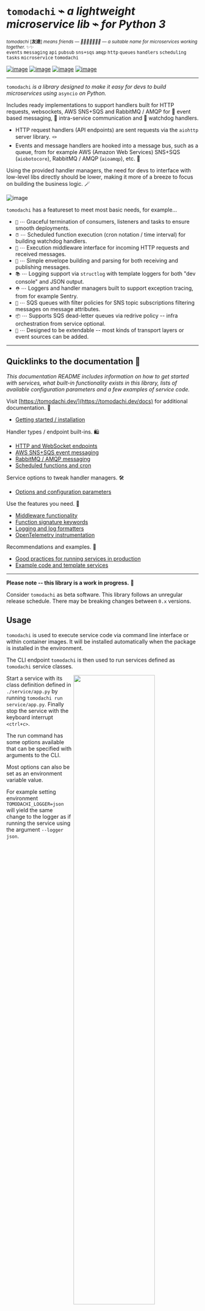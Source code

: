 # `tomodachi` ⌁ *a lightweight microservice lib* ⌁ *for Python 3*

<p align="left">
    <sup><i>tomodachi</i> [<b>友達</b>] <i>means friends — 🦊🐶🐻🐯🐮🐸🐍 — a suitable name for microservices working together.</i> ✨✨</sup>
    <br/>
    <sup><tt>events</tt> <tt>messaging</tt> <tt>api</tt> <tt>pubsub</tt> <tt>sns+sqs</tt> <tt>amqp</tt> <tt>http</tt> <tt>queues</tt> <tt>handlers</tt> <tt>scheduling</tt> <tt>tasks</tt> <tt>microservice</tt> <tt>tomodachi</tt></sup>
</p>

[![image](https://github.com/kalaspuff/tomodachi/actions/workflows/pythonpackage.yml/badge.svg?branch=master)](https://github.com/kalaspuff/tomodachi/actions/workflows/pythonpackage.yml)
[![image](https://img.shields.io/pypi/v/tomodachi.svg)](https://pypi.python.org/pypi/tomodachi)
[![image](https://codecov.io/gh/kalaspuff/tomodachi/branch/master/graph/badge.svg)](https://codecov.io/gh/kalaspuff/tomodachi)
[![image](https://img.shields.io/pypi/pyversions/tomodachi.svg)](https://pypi.python.org/pypi/tomodachi)

------------------------------------------------------------------------

`tomodachi` *is a library designed to make it easy for devs to build
microservices using* `asyncio` *on Python.*

Includes ready implementations to support handlers built for HTTP
requests, websockets, AWS SNS+SQS and RabbitMQ / AMQP for 🚀 event based
messaging, 🔗 intra-service communication and 🐶 watchdog handlers.

- HTTP request handlers (API endpoints) are sent requests via the `aiohttp` server library. 🪢
- Events and message handlers are hooked into a message bus, such as a queue, from for example AWS (Amazon Web Services) SNS+SQS (`aiobotocore`), RabbitMQ / AMQP (`aioamqp`), etc. 📡

Using the provided handler managers, the need for devs to interface with
low-level libs directly should be lower, making it more of a breeze to
focus on building the business logic. 🪄

![image](https://raw.githubusercontent.com/kalaspuff/tomodachi/53dfc4d2b3a8f9df16995aa61541afa2412b1074/docs/assets/tomodachi-run-service.png)

`tomodachi` has a featureset to meet most basic needs, for example...

- `🦸` ⋯ Graceful termination of consumers, listeners and tasks to ensure smooth deployments.
- `⏰` ⋯ Scheduled function execution (cron notation / time interval) for building watchdog handlers.
- `🍔` ⋯ Execution middleware interface for incoming HTTP requests and received messages.
- `💌` ⋯ Simple envelope building and parsing for both receiving and publishing messages.
- `📚` ⋯ Logging support via `structlog` with template loggers for both \"dev console\" and JSON output.
- `⛑️` ⋯ Loggers and handler managers built to support exception tracing, from for example Sentry.
- `📡` ⋯ SQS queues with filter policies for SNS topic subscriptions filtering messages on message attributes.
- `📦` ⋯ Supports SQS dead-letter queues via redrive policy -- infra orchestration from service optional.
- `🌱` ⋯ Designed to be extendable -- most kinds of transport layers or event sources can be added.

------------------------------------------------------------------------

## Quicklinks to the documentation 📖

*This documentation README includes information on how to get started
with services, what built-in functionality exists in this library, lists
of available configuration parameters and a few examples of service
code.*

Visit [https://tomodachi.dev/](https://tomodachi.dev/docs) for
additional documentation. 📔

- [Getting started / installation](https://tomodachi.dev/docs)

Handler types / endpoint built-ins. 🛍️

- [HTTP and WebSocket endpoints](https://tomodachi.dev/docs/http)
- [AWS SNS+SQS event messaging](https://tomodachi.dev/docs/aws-sns-sqs)
- [RabbitMQ / AMQP messaging](https://tomodachi.dev/docs/amqp-rabbitmq)
- [Scheduled functions and cron](https://tomodachi.dev/docs/scheduled-functions-cron)

Service options to tweak handler managers. 🛠️

- [Options and configuration parameters](https://tomodachi.dev/docs/options)

Use the features you need. 🌮

- [Middleware functionality](https://tomodachi.dev/docs/middlewares)
- [Function signature keywords](https://tomodachi.dev/docs/function-keywords)
- [Logging and log formatters](https://tomodachi.dev/docs/using-the-tomodachi-logger)
- [OpenTelemetry instrumentation](https://tomodachi.dev/docs/opentelemetry)

Recommendations and examples. 🧘

- [Good practices for running services in production](https://tomodachi.dev/docs/running-a-service-in-production)
- [Example code and template services](https://tomodachi.dev/docs/examples)

------------------------------------------------------------------------

**Please note -- this library is a work in progress.** 🐣

Consider `tomodachi` as beta software. This library follows an unregular
release schedule. There may be breaking changes between `0.x` versions.

## Usage

`tomodachi` is used to execute service code via command line interface
or within container images. It will be installed automatically when the
package is installed in the environment.

The CLI endpoint `tomodachi` is then used to run services defined as
`tomodachi` service classes.

<img src="https://raw.githubusercontent.com/kalaspuff/tomodachi/53dfc4d2b3a8f9df16995aa61541afa2412b1074/docs/assets/tomodachi-usage.png" width="65%" align="right">

Start a service with its class definition defined in `./service/app.py`
by running `tomodachi run service/app.py`. Finally stop the service with
the keyboard interrupt `<ctrl+c>`.

The run command has some options available that can be specified with
arguments to the CLI.

Most options can also be set as an environment variable value.

For example setting environment `TOMODACHI_LOGGER=json` will yield the
same change to the logger as if running the service using the argument
`--logger json`.

<br clear="right"/>
<table align="left">
<thead>
<tr vertical-align="center">
<th align="center" width="50px">🧩</th>
<th align="left" width="440px"><tt>--loop [auto|asyncio|uvloop]</tt></th>
</tr>
<tr vertical-align="center">
<th align="center" width="50px">🖥️</th>
<th align="left" width="440px"><tt>TOMODACHI_LOOP=...</tt></th>
</tr>
</thead>
</table>
<br clear="left"/>

The value for `--loop` can either be set to `asyncio`, `uvloop` or
`auto`. The `uvloop` value can only be used if uvloop is installed in
the execution environment. Note that the default `auto` value will
currently end up using the event loop implementation that is preferred
by the Python interpreter, which in most cases will be `asyncio`.

<table align="left">
<thead>
<tr vertical-align="center">
<th align="center" width="50px">🧩</th>
<th align="left" width="440px"><tt>--production</tt></th>
</tr>
<tr vertical-align="center">
<th align="center" width="50px">🖥️</th>
<th align="left" width="440px"><tt>TOMODACHI_PRODUCTION=1</tt></th>
</tr>
</thead>
</table>
<br clear="left"/>

Use `--production` to disable the file watcher that restarts the service
on file changes and to hide the startup info banner.

⇢ *recommendation* ✨👀 \
⇢ *Highly recommended to enable this option for built docker images and
  for builds of services that are to be released to any environment. The
  only time you should run without the* `--production` *option is during
  development and in local development environment.*

<table align="left">
<thead>
<tr vertical-align="center">
<th align="center" width="50px">🧩</th>
<th align="left" width="440px"><tt>--log-level [debug|info|warning|error|critical]</tt></th>
</tr>
<tr vertical-align="center">
<th align="center" width="50px">🖥️</th>
<th align="left" width="440px"><tt>TOMODACHI_LOG_LEVEL=...</tt></th>
</tr>
</thead>
</table>
<br clear="left"/>

Set the minimum log level for which the loggers will emit logs to their
handlers with the `--log-level` option. By default the minimum log level
is set to `info` (which includes `info`, `warning`, `error` and
`critical`, resulting in only the `debug` log records to be filtered
out).

<table align="left">
<thead>
<tr vertical-align="center">
<th align="center" width="50px">🧩</th>
<th align="left" width="440px"><tt>--logger [console|json|python|disabled]</tt></th>
</tr>
<tr vertical-align="center">
<th align="center" width="50px">🖥️</th>
<th align="left" width="440px"><tt>TOMODACHI_LOGGER=...</tt></th>
</tr>
</thead>
</table>
<br clear="left"/>

Apply the `--logger` option to change the log formatter that is used by
the library. The default value `console` is mostly suited for local
development environments as it provides a structured and colorized view
of log records. The console colors can be disabled by setting the env
value `NO_COLOR=1`.

⇢ *recommendation* ✨👀 \
⇢ *For released services / images it\'s recommended to use the* `json`
  *option so that you can set up structured log collection via for
  example Logstash, Fluentd, Fluent Bit, Vector, etc.*

If you prefer to disable log output from the library you can use
`disabled` (and presumably add a log handler with another
implementation).

The `python` option isn\'t recommended, but available if required to use
the loggers from Python\'s built-in `logging` module. Note that the
built-in `logging` module will be used any way. as the library\'s
loggers are both added as handlers to `logging.root` and has propagation
of records through to `logging` as well.

<table align="left">
<thead>
<tr vertical-align="center">
<th align="center" width="50px">🧩</th>
<th align="left" width="440px"><tt>--custom-logger &lt;module.attribute|module&gt;</tt></th>
</tr>
<tr vertical-align="center">
<th align="center" width="50px">🖥️</th>
<th align="left" width="440px"><tt>TOMODACHI_CUSTOM_LOGGER=...</tt></th>
</tr>
</thead>
</table>
<br clear="left"/>

If the template loggers from the option above doesnt\' cut it or if you
already have your own logger (preferably a `structlog` logger) and
processor chain set up, you can specify a `--custom-logger` which will
also make `tomodachi` use your logger set up. This is suitable also if
your app is using a custom logging setup that would differ in output
from what the `tomodachi` loggers outputs.

If your logger is initialized in for example the module
`yourapp.logging` and the initialized (`structlog`) logger is aptly
named `logger`, then use `--custom-logger yourapp.logging.logger` (or
set as an env value `TOMODACHI_CUSTOM_LOGGER=yourapp.logging.logger`).

The path to the logger attribute in the module you\'re specifying must
implement `debug`, `info`, `warning`, `error`, `exception`, `critical`
and preferably also `new(context: Dict[str, Any]) -> Logger` (as that is
what primarily will be called to create (or get) a logger).

Although non-native `structlog` loggers can be used as custom loggers,
it\'s highly recommended to specify a path that has been assigned a
value from `structlog.wrap_logger` or `structlog.get_logger`.

<table align="left">
<thead>
<tr vertical-align="center">
<th align="center" width="50px">🧩</th>
<th align="left" width="440px"><tt>--opentelemetry-instrument</tt></th>
</tr>
<tr vertical-align="center">
<th align="center" width="50px">🖥️</th>
<th align="left" width="440px"><tt>TOMODACHI_OPENTELEMETRY_INSTRUMENT=1</tt></th>
</tr>
</thead>
</table>
<br clear="left"/>

Use `--opentelemetry-instrument` to enable OpenTelemetry auto
instrumentation of the service and libraries for which the environment
has installed instrumentors.

If `tomodachi` is installed in the environment, using the argument
`--opentelemetry-instrument` (or setting the
`TOMODACHI_OPENTELEMETRY_INSTRUMENT=1` env variable value) is mostly
equivalent to starting the service using the `opentelemetry-instrument`
CLI -- OTEL distros, configurators and instrumentors will be loaded
automatically and `OTEL_*` environment values will be processed in the
same way.

------------------------------------------------------------------------

## Getting started 🏃

### First off -- installation using `poetry` is fully supported and battle-tested (`pip` works just as fine)

Install `tomodachi` in your preferred way, wether it be `poetry`, `pip`,
`pipenv`, etc. Installing the distribution will give your environment
access to the `tomodachi` package for imports as well as a shortcut to
the CLI alias, which later is used to run the microservices you build.

```bash
local ~$ pip install tomodachi
> ...
> Installing collected packages: ..., ..., ..., tomodachi
> Successfully installed ... ... ... tomodachi-x.x.xx

local ~$ tomodachi --version
> tomodachi x.xx.xx
```

`tomodachi` can be installed together with a set of \"extras\" that will
install a set of dependencies that are useful for different purposes.
The extras are:

- `uvloop`: for the possibility to start services with the `--loop uvloop` option.
- `protobuf`: for protobuf support in envelope transformation and message serialization.
- `aiodns`: to use `aiodns` as the DNS resolver for `aiohttp`.
- `brotli`: to use `brotli` compression in `aiohttp`.
- `opentelemetry`: for OpenTelemetry instrumentation support.
- `opentelemetry-exporter-prometheus`: to use the experimental OTEL meter provider for Prometheus.

Services and their dependencies, together with runtime utilities like
`tomodachi`, should preferably always be installed and run in isolated
environments like Docker containers or virtual environments.

### Building blocks for a service class and microservice entrypoint

1. `import tomodachi` and create a class that inherits `tomodachi.Service`, it can be called anything... or just `Service` to keep it simple.
2. Add a `name` attribute to the class and give it a string value. Having a `name` attribute isn\'t required, but good practice.
3. Define an awaitable function in the service class -- in this example we\'ll use it as an entrypoint to trigger code in the service by decorating it with one of the available invoker decorators. Note that a service class must have at least one decorated function available to even be recognized as a service by `tomodachi run`.
4. Decide on how to trigger the function -- for example using HTTP, pub/sub or on a timed interval, then decorate your function with one of these trigger / subscription decorators, which also invokes what capabilities the service initially has.

*Further down you\'ll find a desciption of how each of the built-in
invoker decorators work and which keywords and parameters you can use to
change their behaviour.*

*Note: Publishing and subscribing to events and messages may require
user credentials or hosting configuration to be able to access queues
and topics.*

**For simplicity, let\'s do HTTP:**

- On each POST request to `/sheep`, the service will wait for up to one whole second (pretend that it\'s performing I/O -- waiting for response on a slow sheep counting database modification, for example) and then issue a 200 OK with some data.
- It\'s also possible to query the amount of times the POST tasks has run by doing a `GET` request to the same url, `/sheep`.
- By using `@tomodachi.http` an HTTP server backed by `aiohttp` will be started on service start. `tomodachi` will act as a middleware to route requests to the correct handlers, upgrade websocket connections and then also gracefully await connections with still executing tasks, when the service is asked to stop -- up until a configurable amount of time has passed.

```python
import asyncio
import random

import tomodachi


class Service(tomodachi.Service):
    name = "sleepy-sheep-counter"

    _sheep_count = 0

    @tomodachi.http("POST", r"/sheep")
    async def add_to_sheep_count(self, request):
        await asyncio.sleep(random.random())
        self._sheep_count += 1
        return 200, str(self._sheep_count)

    @tomodachi.http("GET", r"/sheep")
    async def return_sheep_count(self, request):
        return 200, str(self._sheep_count)
```

Run services with:

```bash
local ~/code/service$ tomodachi run service.py
```

------------------------------------------------------------------------

Beside the currently existing built-in ways of interfacing with a
service, it\'s possible to build additional function decorators to suit
the use-cases one may have.

To give a few possible examples / ideas of functionality that could be
coded to call functions with data in similar ways:

- Using Redis as a task queue with configurable keys to push or pop onto.
- Subscribing to Kinesis or Kafka event streams and act on the data received.
- An abstraction around otherwise complex functionality or to unify API design.
- As an example to above sentence; GraphQL resolver functionality with built-in tracability and authentication management, with a unified API to application devs.

------------------------------------------------------------------------

## Additional examples will follow with different ways to trigger functions in the service

Of course the different ways can be used within the same class, for
example the very common use-case of having a service listening on HTTP
while also performing some kind of async pub/sub tasks.

### Basic HTTP based service 🌟

Code for a simple service which would service data over HTTP, pretty
similar, but with a few more concepts added.

```python
import tomodachi


class Service(tomodachi.Service):
    name = "http-example"

    # Request paths are specified as regex for full flexibility
    @tomodachi.http("GET", r"/resource/(?P<id>[^/]+?)/?")
    async def resource(self, request, id):
        # Returning a string value normally means 200 OK
        return f"id = {id}"

    @tomodachi.http("GET", r"/health")
    async def health_check(self, request):
        # Return can also be a tuple, dict or even an aiohttp.web.Response
        # object for more complex responses - for example if you need to
        # send byte data, set your own status code or define own headers
        return {
            "body": "Healthy",
            "status": 200,
        }

    # Specify custom 404 catch-all response
    @tomodachi.http_error(status_code=404)
    async def error_404(self, request):
        return "error 404"
```

### RabbitMQ or AWS SNS+SQS event based messaging service 🐰

Example of a service that calls a function when messages are published
on an AMQP topic exchange.

```python
import tomodachi


class Service(tomodachi.Service):
    name = "amqp-example"

    # The "message_envelope" attribute can be set on the service class to build / parse data.
    # message_envelope = ...

    # A route / topic on which the service will subscribe to via RabbitMQ / AMQP
    @tomodachi.amqp("example.topic")
    async def example_func(self, message):
        # Received message, fordarding the same message as response on another route / topic
        await tomodachi.amqp_publish(self, message, routing_key="example.response")
```

#### AMQP – Publish to exchange / routing key – `tomodachi.amqp_publish`

```python
await tomodachi.amqp_publish(service, message, routing_key=routine_key, exchange_name=...)
```

- `service` is the instance of the service class (from within a handler, use `self`)
- `message` is the message to publish before any potential envelope transformation
- `routing_key` is the routing key to use when publishing the message
- `exchange_name` is the exchange name for publishing the message (default: "amq.topic")

For more advanced workflows, it's also possible to specify overrides for the routing key prefix or message enveloping class.

### AWS SNS+SQS event based messaging service 📡

Example of a service using AWS SNS+SQS managed pub/sub messaging. AWS
SNS and AWS SQS together brings managed message queues for
microservices, distributed systems, and serverless applications hosted
on AWS. `tomodachi` services can customize their enveloping
functionality to both unwrap incoming messages and/or to produce
enveloped messages for published events / messages. Pub/sub patterns are
great for scalability in distributed architectures, when for example
hosted in Docker on Kubernetes.

```python
import tomodachi


class Service(tomodachi.Service):
    name = "aws-example"

    # The "message_envelope" attribute can be set on the service class to build / parse data.
    # message_envelope = ...

    # Using the @tomodachi.aws_sns_sqs decorator to make the service create an AWS SNS topic,
    # an AWS SQS queue and to make a subscription from the topic to the queue as well as start
    # receive messages from the queue using SQS.ReceiveMessages.
    @tomodachi.aws_sns_sqs("example-topic", queue_name="example-queue")
    async def example_func(self, message):
        # Received message, forwarding the same message as response on another topic
        await tomodachi.aws_sns_sqs_publish(self, message, topic="another-example-topic")
```

#### AWS – Publish message to SNS – `tomodachi.aws_sns_sqs_publish`

```python
await tomodachi.aws_sns_sqs_publish(service, message, topic=topic)
```

- `service` is the instance of the service class (from within a handler, use `self`)
- `message` is the message to publish before any potential envelope transformation
- `topic` is the non-prefixed name of the SNS topic used to publish the message

Additional function arguments can be supplied to also include `message_attributes`, and / or `group_id` + `deduplication_id`.

For more advanced workflows, it's also possible to specify overrides for the SNS topic name prefix or message enveloping class.

#### AWS – Send message to SQS – `tomodachi.sqs_send_message`

```python
await tomodachi.sqs_send_message(service, message, queue_name=queue_name)
```

- `service` is the instance of the service class (from within a handler, use `self`)
- `message` is the message to publish before any potential envelope transformation
- `queue_name` is the SQS queue url, queue ARN or non-prefixed queue name to be used

Additional function arguments can be supplied to also include `message_attributes`, and / or `group_id` + `deduplication_id`.

For more advanced workflows, it's also possible to set delay seconds, define a custom message body formatter, or to specify overrides for the SNS topic name prefix or message enveloping class.

### Scheduling, inter-communication between services, etc. ⚡️

There are other examples available with code of how to use services with
self-invoking methods called on a specified interval or at specific
times / days, as well as additional examples for inter-communication
pub/sub between different services on both AMQP or AWS SNS+SQS as shown
above. See more at the [examples
folder](https://github.com/kalaspuff/tomodachi/blob/master/examples/).

------------------------------------------------------------------------

## Run the service 😎

```bash
# cli alias is set up automatically on installation
local ~/code/service$ tomodachi run service.py

# alternatively using the tomodachi.run module
local ~/code/service$ python -m tomodachi.run service.py
```

*Defaults to output startup banner on stdout and log output on stderr.*

![image](https://raw.githubusercontent.com/kalaspuff/tomodachi/53dfc4d2b3a8f9df16995aa61541afa2412b1074/docs/assets/tomodachi-run-service.png)

*HTTP service acts like a normal web server.*

```bash
local ~$ curl -v "http://127.0.0.1:9700/resource/1234"
# > HTTP/1.1 200 OK
# > Content-Type: text/plain; charset=utf-8
# > Server: tomodachi
# > Content-Length: 9
# > Date: Sun, 16 Oct 2022 13:38:02 GMT
# >
# > id = 1234
```

## Getting an instance of a service

If the a Service instance is needed outside the Service class itself, it
can be acquired with `tomodachi.get_service`. If multiple Service
instances exist within the same event loop, the name of the Service can
be used to get the correct one.

```python
import tomodachi

# Get the instance of the active Service.
service = tomodachi.get_service()

# Get the instance of the Service by service name.
service = tomodachi.get_service(service_name)
```

## Stopping the service

Stopping a service can be achieved by either sending a `SIGINT`
\<ctrl+c\> or `SIGTERM` signal to to the `tomodachi` Python process, or
by invoking the `tomodachi.exit()` function, which will initiate the
termination processing flow. The `tomodachi.exit()` call can
additionally take an optional exit code as an argument, which otherwise
will default to use exit code 0.

- `SIGINT` signal (equivalent to using \<ctrl+c\>)
- `SIGTERM` signal
- `tomodachi.exit()` or `tomodachi.exit(exit_code)`

The process\' exit code can also be altered by changing the value of
`tomodachi.SERVICE_EXIT_CODE`, however using `tomodachi.exit` with an
integer argument will override any previous value set to
`tomodachi.SERVICE_EXIT_CODE`.

All above mentioned ways of initiating the termination flow of the
service will perform a graceful shutdown of the service which will try
to await open HTTP handlers and await currently running tasks using
tomodachi\'s scheduling functionality as well as await tasks processing
messages from queues such as AWS SQS or RabbitMQ.

Some tasks may timeout during termination according to used
configuration (see options such as
`http.termination_grace_period_seconds`) if they are long running tasks.
Additionally container handlers may impose additional timeouts for how
long termination are allowed to take. If no ongoing tasks are to be
awaited and the service lifecycle can be cleanly terminated the shutdown
usually happens within milliseconds.

## Function hooks for service lifecycle changes

To be able to initialize connections to external resources or to perform
graceful shutdown of connections made by a service, there\'s a few
functions a service can specify to hook into lifecycle changes of a
service.

| **Magic function name** | **When is the function called?** | **What is suitable to put here** |
|:---|:---|:---|
| `_start_service`    | Called before invokers / servers have started. |     Initialize connections to databases, etc.
| `_started_service`  | Called after invokers / server have started. |     Start reporting or start tasks to run once.
| `_stopping_service` | Called on termination signal. |       Cancel eventual internal long-running tasks.
| `_stop_service`     | Called after tasks have gracefully finished. |     Close connections to databases, etc.

Changes to a service settings / configuration (by for example modifying
the `options` values) should be done in the `__init__` function instead
of in any of the lifecycle function hooks.

Good practice -- in general, make use of the `_start_service` (for
setting up connections) in addition to the `_stop_service` (to close
connections) lifecycle hooks. The other hooks may be used for more
uncommon use-cases.

**Lifecycle functions are defined as class functions and will be called
by the tomodachi process on lifecycle changes:**

```python
import tomodachi


class Service(tomodachi.Service):
    name = "example"

    async def _start_service(self):
        # The _start_service function is called during initialization,
        # before consumers or an eventual HTTP server has started.
        # It's suitable to setup or connect to external resources here.
        return

    async def _started_service(self):
        # The _started_service function is called after invoker
        # functions have been set up and the service is up and running.
        # The service is ready to process messages and requests.
        return

    async def _stopping_service(self):
        # The _stopping_service function is called the moment the
        # service is instructed to terminate - usually this happens
        # when a termination signal is received by the service.
        # This hook can be used to cancel ongoing tasks or similar.
        # Note that some tasks may be processing during this time.
        return

    async def _stop_service(self):
        # Finally the _stop_service function is called after HTTP server,
        # scheduled functions and consumers have gracefully stopped.
        # Previously ongoing tasks have been awaited for completion.
        # This is the place to close connections to external services and
        # clean up eventual tasks you may have started previously.
        return
```

Exceptions raised in `_start_service` or `_started_service` will
gracefully terminate the service.

## Example of a microservice containerized in Docker 🐳

A great way to distribute and operate microservices are usually to run
them in containers or even more interestingly, in clusters of compute
nodes. Here follows an example of getting a `tomodachi` based service up
and running in Docker.

We\'re building the service\' container image using just two small
files, the `Dockerfile` and the actual code for the microservice,
`service.py`. In reality a service would probably not be quite this
small, but as a template to get started.

**Dockerfile**

```dockerfile
FROM python:3.10-bullseye
RUN pip install tomodachi
RUN mkdir /app
WORKDIR /app
COPY service.py .
ENV PYTHONUNBUFFERED=1
CMD ["tomodachi", "run", "service.py"]
```

**service.py**

```python
import json

import tomodachi


class Service(tomodachi.Service):
    name = "example"
    options = tomodachi.Options(
        http=tomodachi.Options.HTTP(
            port=80,
            content_type="application/json; charset=utf-8",
        ),
    )
    _healthy = True

    @tomodachi.http("GET", r"/")
    async def index_endpoint(self, request):
        # tomodachi.get_execution_context() can be used for
        # debugging purposes or to add additional service context
        # in logs or alerts.
        execution_context = tomodachi.get_execution_context()

        return json.dumps({
            "data": "hello world!",
            "execution_context": execution_context,
        })

    @tomodachi.http("GET", r"/health/?", ignore_logging=True)
    async def health_check(self, request):
        if self._healthy:
            return 200, json.dumps({"status": "healthy"})
        else:
            return 503, json.dumps({"status": "not healthy"})

    @tomodachi.http_error(status_code=400)
    async def error_400(self, request):
        return json.dumps({"error": "bad-request"})

    @tomodachi.http_error(status_code=404)
    async def error_404(self, request):
        return json.dumps({"error": "not-found"})

    @tomodachi.http_error(status_code=405)
    async def error_405(self, request):
        return json.dumps({"error": "method-not-allowed"})
```

### Building and running the container, forwarding host\'s port 31337 to port 80

```bash
local ~/code/service$ docker build . -t tomodachi-microservice
# > Sending build context to Docker daemon  9.216kB
# > Step 1/7 : FROM python:3.10-bullseye
# > 3.10-bullseye: Pulling from library/python
# > ...
# >  ---> 3f7f3ab065d4
# > Step 7/7 : CMD ["tomodachi", "run", "service.py"]
# >  ---> Running in b8dfa9deb243
# > Removing intermediate container b8dfa9deb243
# >  ---> 8f09a3614da3
# > Successfully built 8f09a3614da3
# > Successfully tagged tomodachi-microservice:latest
```

```bash
local ~/code/service$ docker run -ti -p 31337:80 tomodachi-microservice
```

![image](https://raw.githubusercontent.com/kalaspuff/tomodachi/53dfc4d2b3a8f9df16995aa61541afa2412b1074/docs/assets/tomodachi-in-docker.png)

### Making requests to the running container

```bash
local ~$ curl http://127.0.0.1:31337/ | jq
# {
#   "data": "hello world!",
#   "execution_context": {
#     "tomodachi_version": "x.x.xx",
#     "python_version": "3.x.x",
#     "system_platform": "Linux",
#     "process_id": 1,
#     "init_timestamp": "2022-10-16T13:38:01.201509Z",
#     "event_loop": "asyncio",
#     "http_enabled": true,
#     "http_current_tasks": 1,
#     "http_total_tasks": 1,
#     "aiohttp_version": "x.x.xx"
#   }
# }
```

```bash
local ~$ curl http://127.0.0.1:31337/health -i
# > HTTP/1.1 200 OK
# > Content-Type: application/json; charset=utf-8
# > Server: tomodachi
# > Content-Length: 21
# > Date: Sun, 16 Oct 2022 13:40:44 GMT
# >
# > {"status": "healthy"}
```

```bash
local ~$ curl http://127.0.0.1:31337/no-route -i
# > HTTP/1.1 404 Not Found
# > Content-Type: application/json; charset=utf-8
# > Server: tomodachi
# > Content-Length: 22
# > Date: Sun, 16 Oct 2022 13:41:18 GMT
# >
# > {"error": "not-found"}
```

**It\'s actually as easy as that to get something spinning. The hard
part is usually to figure out (or decide) what to build next.**

Other popular ways of running microservices are of course to use them as
serverless functions, with an ability of scaling to zero (Lambda, Cloud
Functions, Knative, etc. may come to mind). Currently `tomodachi` works
best in a container setup and until proper serverless supporting
execution context is available in the library, it should be adviced to
hold off and use other tech for those kinds of deployments.

------------------------------------------------------------------------

## Available built-ins used as endpoints 🚀

As shown, there\'s different ways to trigger your microservice function
in which the most common ones are either directly via HTTP or via event
based messaging (for example AMQP or AWS SNS+SQS). Here\'s a list of the
currently available built-ins you may use to decorate your service
functions.

## HTTP endpoints

### `@tomodachi.http`

```python
@tomodachi.http(method, url, ignore_logging=[200])
def handler(self, request, *args, **kwargs):
    ...
```

Sets up an **HTTP endpoint** for the specified `method` (`GET`,
`PUT`, `POST`, `DELETE`) on the regexp `url`. Optionally specify
`ignore_logging` as a dict or tuple containing the status codes you
do not wish to log the access of.

Can also be set to `True` to
ignore everything except status code 500.

------------------------------------------------------------------------

### `@tomodachi.http_static`

```python
@tomodachi.http_static(path, url)
def handler(self, request, *args, **kwargs):
    # noop
    pass
```

Sets up an **HTTP endpoint for static content** available as `GET`
`HEAD` from the `path` on disk on the base regexp `url`.

------------------------------------------------------------------------

### `@tomodachi.websocket`

```python
@tomodachi.websocket(url)
def handler(self, request, *args, **kwargs):
    async def _receive(data: Union[str, bytes]) -> None:
        ...

    async def _close() -> None:
        ...

    return _receive, _close
```

Sets up a **websocket endpoint** on the regexp `url`. The invoked
function is called upon websocket connection and should return a two
value tuple containing callables for a function receiving frames
(first callable) and a function called on websocket close (second
callable).

The passed arguments to the function beside the class
object is first the `websocket` response connection which can be
used to send frames to the client, and optionally also the `request`
object.

------------------------------------------------------------------------

### `@tomodachi.http_error`

```python
@tomodachi.http_error(status_code)
def handler(self, request, *args, **kwargs):
    ...
```

A function which will be called if the **HTTP request would result
in a 4XX** `status_code`. You may use this for example to set up a
custom handler on \"404 Not Found\" or \"403 Forbidden\" responses.

------------------------------------------------------------------------

## AWS SNS+SQS messaging

### `@tomodachi.aws_sns_sqs`

```python
@tomodachi.aws_sns_sqs(
    topic=None,
    competing=True,
    queue_name=None,
    filter_policy=FILTER_POLICY_DEFAULT,
    visibility_timeout=VISIBILITY_TIMEOUT_DEFAULT,
    dead_letter_queue_name=DEAD_LETTER_QUEUE_DEFAULT,
    max_receive_count=MAX_RECEIVE_COUNT_DEFAULT,
    fifo=False,
    max_number_of_consumed_messages=MAX_NUMBER_OF_CONSUMED_MESSAGES
    **kwargs,
)
def handler(self, data, *args, **kwargs):
    ...
```

This would set up an **AWS SQS queue**, subscribing to messages on
the **AWS SNS topic** `topic` (if a `topic` is specified),
whereafter it will start consuming messages from the queue.

The `competing` value is used when the same queue name should be
used for several services of the same type and thus \"compete\" for
who should consume the message. Since `tomodachi` version 0.19.x
this value has a changed default value and will now default to
`True` as this is the most likely use-case for pub/sub in
distributed architectures.

Unless `queue_name` is specified an auto generated queue name will
be used. Additional prefixes to both `topic` and `queue_name` can be
assigned by setting the `options.aws_sns_sqs.topic_prefix` and
`options.aws_sns_sqs.queue_name_prefix` dict values.

AWS supports two types of queues and topics, namely `standard` and
`FIFO`. The major difference between these is that the latter
guarantees correct ordering and at-most-once delivery. By default,
tomodachi creates `standard` queues and topics. To create them as
`FIFO` instead, set `fifo` to `True`.

The `max_number_of_consumed_messages` setting determines how many
messages should be pulled from the queue at once. This is useful if
you have a resource-intensive task that you don\'t want other
messages to compete for. The default value is 10 for `standard`
queues and 1 for `FIFO` queues. The minimum value is 1, and the
maximum value is 10.

The `filter_policy` value of specified as a keyword argument will be
applied on the SNS subscription (for the specified topic and queue)
as the `"FilterPolicy` attribute. This will apply a filter on SNS
messages using the chosen \"message attributes\" and/or their values
specified in the filter. Make note that the filter policy dict
structure differs somewhat from the actual message attributes, as
values to the keys in the filter policy must be a dict (object) or
list (array). Example: A filter policy value of
`{"event": ["order_paid"], "currency": ["EUR", "USD"]}` would set up
the SNS subscription to receive messages on the topic only where the
message attribute `"event"` is `"order_paid"` and the `"currency"`
value is either `"EUR"` or `"USD"`.

If `filter_policy` is not specified as an argument (default), the
queue will receive messages on the topic as per already specified if
using an existing subscription, or receive all messages on the topic
if a new subscription is set up (default). Changing the
`filter_policy` on an existing subscription may take several minutes
to propagate. Read more about the filter policy format on AWS.
<https://docs.aws.amazon.com/sns/latest/dg/sns-subscription-filter-policies.html>

Related to the above mentioned filter policy, the
`tomodachi.aws_sns_sqs_publish` (which is used for publishing
messages to SNS) and `tomodachi.sqs_send_message` (which sends
messages directly to SQS) functions, can specify \"message
attributes\" using the `message_attributes` keyword argument. Values
should be specified as a simple `dict` with keys and values.

Example: `{"event": "order_paid", "paid_amount": 100, "currency": "EUR"}`.

The `visibility_timeout` value will set the queue attribute
`VisibilityTimeout` if specified. To use already defined values for
a queue (default), do not supply any value to the
`visibility_timeout` keyword -- `tomodachi` will then not modify the
visibility timeout.

Similarly the values for `dead_letter_queue_name` in tandem with the
`max_receive_count` value will modify the queue attribute
`RedrivePolicy` in regards to the potential use of a dead-letter
queue to which messages will be delivered if they have been picked
up by consumers `max_receive_count` number of times but haven\'t
been deleted from the queue. The value for `dead_letter_queue_name`
should either be a ARN for an SQS queue, which in that case requires
the queue to have been created in advance, or a alphanumeric queue
name, which in that case will be set up similar to the queue name
you specify in regards to prefixes, etc. Both
`dead_letter_queue_name` and `max_receive_count` needs to be
specified together, as they both affect the redrive policy. To
disable the use of DLQ, use a `None` value for the
`dead_letter_queue_name` keyword and the `RedrivePolicy` will be
removed from the queue attribute. To use the already defined values
for a queue, do not supply any values to the keyword arguments in
the decorator. `tomodachi` will then not modify the queue attribute
and leave it as is.

Depending on the service `message_envelope` (previously named
`message_protocol`) attribute if used, parts of the enveloped data
would be distributed to different keyword arguments of the decorated
function. It\'s usually safe to just use `data` as an argument. You
can also specify a specific `message_envelope` value as a keyword
argument to the decorator for specifying a specific enveloping
method to use instead of the global one set for the service.

If you\'re utilizing `from tomodachi.envelope import ProtobufBase`
and using `ProtobufBase` as the specified service `message_envelope`
you may also pass a keyword argument `proto_class` into the
decorator, describing the protobuf (Protocol Buffers) generated
Python class to use for decoding incoming messages. Custom
enveloping classes can be built to fit your existing architecture or
for even more control of tracing and shared metadata between
services.

Encryption at rest for AWS SNS and/or AWS SQS can optionally be
configured by specifying the KMS key alias or KMS key id as
tomodachi service options
`options.aws_sns_sqs.sns_kms_master_key_id` (to configure encryption
at rest on the SNS topics for which the tomodachi service handles
the SNS -\> SQS subscriptions) and
`options.aws_sns_sqs.sqs_kms_master_key_id` (to configure encryption
at rest for the SQS queues which the service is consuming). Note
that an option value set to an empty string (`""`) or `False` will
unset the KMS master key id and thus disable encryption at rest. If
instead an option is completely unset or set to `None` value no
changes will be done to the KMS related attributes on an existing
topic or queue. It\'s generally not advised to change the KMS master
key id/alias values for resources currently in use. If it\'s
expected that the services themselves, via their IAM credentials or
assumed role, are responsible for creating queues and topics, these
options could be desirable to use. Do not use these options if you
instead are using IaC tooling to handle the topics, queues and
subscriptions or that they for example are created / updated as a
part of deployments. Read more at
<https://docs.aws.amazon.com/AWSSimpleQueueService/latest/SQSDeveloperGuide/sqs-server-side-encryption.html>
and
<https://docs.aws.amazon.com/sns/latest/dg/sns-server-side-encryption.html#sse-key-terms>.

------------------------------------------------------------------------

## AMQP messaging (RabbitMQ)

### `@tomodachi.amqp`

```python
@tomodachi.amqp(
    routing_key,
    exchange_name="amq.topic",
    competing=True,
    queue_name=None,
    **kwargs,
)
def handler(self, data, *args, **kwargs):
    ...
```

Sets up the method to be called whenever a **AMQP / RabbitMQ message
is received** for the specified `routing_key`. By default the
`'amq.topic'` topic exchange would be used, it may also be
overridden by setting the `options.amqp.exchange_name` dict value on
the service class.

The `competing` value is used when the same queue name should be
used for several services of the same type and thus \"compete\" for
who should consume the message. Since `tomodachi` version 0.19.x
this value has a changed default value and will now default to
`True` as this is the most likely use-case for pub/sub in
distributed architectures.

Unless `queue_name` is specified an auto generated queue name will
be used. Additional prefixes to both `routing_key` and `queue_name`
can be assigned by setting the `options.amqp.routing_key_prefix` and
`options.amqp.queue_name_prefix` dict values.

Depending on the service `message_envelope` (previously named
`message_protocol`) attribute if used, parts of the enveloped data
would be distributed to different keyword arguments of the decorated
function. It\'s usually safe to just use `data` as an argument. You
can also specify a specific `message_envelope` value as a keyword
argument to the decorator for specifying a specific enveloping
method to use instead of the global one set for the service.

If you\'re utilizing `from tomodachi.envelope import ProtobufBase`
and using `ProtobufBase` as the specified service `message_envelope`
you may also pass a keyword argument `proto_class` into the
decorator, describing the protobuf (Protocol Buffers) generated
Python class to use for decoding incoming messages. Custom
enveloping classes can be built to fit your existing architecture or
for even more control of tracing and shared metadata between
services.

------------------------------------------------------------------------

## Scheduled functions / cron / triggered on time interval

### `@tomodachi.schedule`

```python
@tomodachi.schedule(
    interval=None,
    timestamp=None,
    timezone=None,
    immediately=False,
)
def handler(self, *args, **kwargs):
    ...
```

A **scheduled function** invoked on either a specified `interval`
(you may use the popular cron notation as a str for fine-grained
interval or specify an integer value of seconds) or a specific
`timestamp`. The `timezone` will default to your local time unless
explicitly stated.

When using an integer `interval` you may also specify wether the
function should be called `immediately` on service start or wait the
full `interval` seconds before its first invokation.

------------------------------------------------------------------------

### `@tomodachi.heartbeat`

```python
@tomodachi.heartbeat
def handler(self, *args, **kwargs):
    ...
```

A function which will be **invoked every second**.

------------------------------------------------------------------------

### `@tomodachi.minutely` / `@tomodachi.hourly`

```python
@tomodachi.minutely
@tomodachi.hourly
@tomodachi.daily
@tomodachi.monthly
def handler(self, *args, **kwargs):
    ...
```

A scheduled function which will be invoked once **every minute /
hour / day / month**.

------------------------------------------------------------------------

### **Scheduled tasks in distributed contexts**

What is your use-case for scheduling function triggers or functions that trigger on
an interval. These types of scheduling may not be optimal in clusters
with many pods in the same replication set, as all the services running
the same code will very likely execute at the same timestamp / interval
(which in same cases may correlated with exactly when they were last
deployed). As such these functions are quite naive and should only be
used with some care, so that it triggering the functions several times
doesn\'t incur unnecessary costs or come as a bad surprise if the
functions aren\'t completely idempotent.

To perform a task on a specific
timestamp or on an interval where only one of the available services of
the same type in a cluster should trigger is a common thing to solve and
there are several solutions to pick from., some kind of distributed
consensus needs to be reached. Tooling exists, but what you need may
differ depending on your use-case. There\'s algorithms for distributed
consensus and leader election, Paxos or Raft, that luckily have already
been implemented to solutions like the strongly consistent and
distributed key-value stores *etcd* and *TiKV*.

Even primitive solutions
such as *Redis* `SETNX` commands would work, but could be costly or hard
to manage access levels around. If you\'re on k8s there\'s even a simple
\"leader election\" API available that just creates a 15 seconds lease.
Solutions are many and if you are in need, go hunting and find one that
suits your use-case, there\'s probably tooling and libraries available
to call it from your service functions.

Implementing proper consensus mechanisms and in turn leader election can
be complicated. In distributed environments the architecture around
these solutions needs to account for leases, decision making when
consensus was not reached, how to handle crashed executors, quick
recovery on master node(s) disruptions, etc.

------------------------------------------------------------------------

*To extend the functionality by building your own trigger decorators for
your endpoints, studying the built-in invoker classes should the first
step of action. All invoker classes should extend the class for a common
developer experience:* `tomodachi.invoker.Invoker`.

------------------------------------------------------------------------

## Function signatures - keywords with transport centric values 🪄

Function handlers, middlewares and envelopes can specify additional
keyword arguments in their signatures and receive transport centric
values.

The following keywords can be used across all kind of handler functions,
envelopes and envelopes parsing messages. These can be used to structure
apps, logging, tracing, authentication, building more advanced messaging
logic, etc.

### AWS SNS+SQS related values - function signature keyword arguments

Use the following keywords arguments in function signatures (for handlers, middlewares and envelopes used for AWS SNS+SQS messages).

| | |
|:---|:---|
| `message_attributes`         | Values specified as message attributes that accompanies the message body and that are among other things used for SNS queue subscription filter policies and for distributed tracing.
| `queue_url`                  | Can be used to modify visibility of messages, provide exponential backoffs, move to DLQs, etc.
| `receipt_handle`             | Can be used to modify visibility of messages, provide exponential backoffs, move to DLQs, etc.
| `approximate_receive_count`  | A value that specifies approximately how many times this message has been received from consumers on `SQS.ReceiveMessage` calls. Handlers that received a message, but that doesn\'t delete it from the queue (for example in order to make it visible for other consumers or in case of errors), will add to this count for each time they received it.
| `topic`                      | Simply the name of the SNS topic. For messages sent directly to the queue (for example via `SQS.SendMessage` API calls), instead of via SNS topic subscriptions (`SNS.Publish`), the value of `topic` will be an empty string.
| `sns_message_id`             | The message identifier for the SNS message (which is usually embedded in the body of a SQS message). Ths SNS message identifier is the same that is returned in the response when publishing a message with `SNS.Publish`. The `sns_message_id` is read from within the `"Body"` of SQS messages, if the message body contains a message that comes from an SNS topic subscription. If the SQS message doesn\'t originate from SNS (if the message isn\'t type `"Notification"`, and holds a `"TopicArn"` value), then `sns_message_id` will result in an empty string.
| `sqs_message_id`             | The SQS message identifier, which naturally will differ from the SNS message identifier as one SNS message can be propagated to several SQS queues. The `sqs_message_id` is read from the `"MessageId"` value in the top of the SQS message.
| `message_type`               | Returns the `"Type"` value from the message body. For messages consumed from a queue that was sent there from an SNS topic, the `message_type` will be `"Notification"`.
| `raw_message_body`           | Returns the full contents (as a string) from `"Body"`, which can be used to implement custom listeners, tailored for more advanced workflows, where more flexibility is needed.
| `message_timestamp`          | A timestamp of when the original SNS message was published.
| `message_deduplication_id`   | The deduplication id for messages in FIFO queues (or `None` on messages in non-FIFO queues).
| `message_group_id`           | The group id for messages in FIFO queues (or`None` on messages in non-FIFO queues).

### HTTP related values - function signature keyword arguments

Use the following keywords arguments in function signatures (for handlers and middlewares used for HTTP requests).

| | |
|:---|:---|
| `request`                     | The `aiohttp` request object which holds functionality for all things HTTP requests.
| `status_code`                 | Specified when predefined error handlers are run. Using the keyword in handlers and middlewares for requests not invoking error handlers should preferably be specified with a default value to ensure it will work on both error handlers and request router handlers.
| `websocket`                   | Will be added to websocket requests if used.

------------------------------------------------------------------------

## Middlewares for HTTP and messaging (AWS SNS+SQS, AMQP, etc.) 🧱

Middlewares can be used to add functionality to the service, for example
to add logging, authentication, tracing, build more advanced logic for
messaging, unpack request queries, modify HTTP responses, handle
uncaught errors, add additional context to handlers, etc.

Custom middleware functions or objects that can be called are added to
the service by specifying them as a list in the `http_middleware` and
`message_middleware` attribute of the service class.

```python
from .middleware import logger_middleware

class Service(tomodachi.Service):
    name = "middleware-example"
    http_middleware = [logger_middleware]
    ...
```

Middlewares are invoked as a stack in the order they are specified in
`http_middleware` or `message_middleware` with the first callable in the
list to be called first (and then also return last).

### Provided arguments to middleware functions

1. The first unbound argument of a middleware function will receive the
    coroutine function to call next (which would be either the handlers
    function or a function for the next middleware in the chain).
    (recommended name: `func`)
2. (optional) The second unbound argument of a middleware function will
    receive the service class object. (recommended name: `service`)
3. (optional) The third unbound argument of a middleware function will
    receive the `request` object for HTTP middlewares, or the `message`
    (as parsed by the envelope) for message middlewares. (recommended
    name: `request` or `message`)

Use the recommended names to prevent collisions with passed keywords for
transport centric values that are also sent to the middleware if the
keyword arguments are defined in the function signature.

### Calling the handler or the next middleware in the chain

When calling the next function in the chain, the middleware function
should be called as an awaitable function (`await func()`) and for HTTP
middlewares the result should most commonly be returned.

#### Adding custom arguments passed on to the handler

The function can be called with any number of custom keyword arguments,
which will then be passed to each following middleware and the handler
itself. This pattern works a bit how contextvars can be set up, but
could be useful for passing values and objects instead of keeping them
in a global context.

```python
async def logger_middleware(func: Callable[..., Awaitable], *, traceid: str = "") -> Any:
    if not traceid:
        traceid = uuid.uuid4().hex
    logger = Logger(traceid=traceid)

    # Passes the logger and traceid to following middlewares and to the handler
    return await func(logger=logger, traceid=traceid)
```

A middleware can only add new keywords or modify the values or existing
keyword arguments (by passing it through again with the new value). The
exception to this is that passed keywords for transport centric values
will be ignored - their value cannot be modified - they will retain
their original value.

*While a middleware can modify the values of custom keyword arguments,
there is no way for a middleware to completely remove any keyword that
has been added by previous middlewares.*

**Example of a middleware specified as a function that adds tracing to
AWS SQS handlers:**

This example portrays a middleware function which adds trace spans
around the function, with the trace context populated from a
\"traceparent header\" value collected from a SNS message\' message
attribute. The topic name and SNS message identifier is also added as
attributes to the trace span.

```python
async def trace_middleware(
    func: Callable[..., Awaitable],
    *,
    queue_url: str,
    topic: str,
    message_attributes: dict,
    sns_message_id: str,
    sqs_message_id: str,
) -> None:
    ctx = TraceContextTextMapPropagator().extract(carrier=message_attributes)

    with tracer.start_as_current_span(f"SNSSQS handler '{func.__name__}'", context=ctx) as span:
        span.set_attribute("messaging.system", "aws_sqs")
        span.set_attribute("messaging.operation", "process")
        span.set_attribute("messaging.destination.name", queue_url.rsplit("/")[-1])
        span.set_attribute("messaging.destination_publish.name", topic or queue_url.rsplit("/")[-1])
        span.set_attribute("messaging.message.id", sns_message_id or sqs_message_id)

        try:
            # Calls the handler function (or next middleware in the chain)
            await func()
        except BaseException as exc:
            logging.getLogger("exception").exception(exc)
            span.record_exception(exc, escaped=True)
            span.set_status(StatusCode.ERROR, f"{exc.__class__.__name__}: {exc}")
            raise exc
```

```python
from .middleware import trace_middleware
from .envelope import Event, MessageEnvelope

class Service(tomodachi.Service):
    name = "middleware-example"
    message_envelope: MessageEnvelope(key="event")
    message_middleware = [trace_middleware]

    @tomodachi.aws_sns_sqs("example-topic", queue_name="example-queue")
    async def handler(self, event: Event) -> None:
        ...
```

**Example of a middleware specified as a class:**

A middleware can also be specified as the object of a class, in which
case the `__call__` method of the object will be invoked as the
middleware function. Note that bound functions such as self has to be
included in the signature as it\'s called as a normal class function.

This class provides a simplistic basic auth implementation validating
credentials in the HTTP Authorization header for HTTP requests to the
service.

```python
class BasicAuthMiddleware:
    def __init__(self, username: str, password: str) -> None:
        self.valid_credentials = base64.b64encode(f"{username}:{password}".encode()).decode()

    async def __call__(
        self,
        func: Callable[..., Awaitable[web.Response]],
        *,
        request: web.Request,
    ) -> web.Response:
        try:
            auth = request.headers.get("Authorization", "")
            encoded_credentials = auth.split()[-1] if auth.startswith("Basic ") else ""

            if encoded_credentials == self.valid_credentials:
                username = base64.b64decode(encoded_credentials).decode().split(":")[0]
                # Calls the handler function (or next middleware in the chain).
                # The handler (and following middlewares) can use username in their signature.
                return await func(username=username)
            elif auth:
                return web.json_response({"status": "bad credentials"}, status=401)

            return web.json_response({"status": "auth required"}, status=401)
        except BaseException as exc:
            try:
                logging.getLogger("exception").exception(exc)
                raise exc
            finally:
                return web.json_response({"status": "internal server error"}, status=500)
```

```python
from .middleware import trace_middleware

class Service(tomodachi.Service):
    name = "middleware-example"
    http_middleware = [BasicAuthMiddleware(username="example", password="example")]

    @tomodachi.http("GET", r"/")
    async def handler(self, request: web.Request, username: str) -> web.Response:
        ...
```

------------------------------------------------------------------------

## Logging and log formatting using the `tomodachi.logging` module 📚

A context aware logger is available from the `tomodachi.logging` module
that can be fetched with `tomodachi.logging.get_logger()` or just
`tomodachi.get_logger()` for short.

The logger is a initiated using the popular `structlog` package
([structlog
documentation](https://www.structlog.org/en/stable/bound-loggers.html)),
and can be used in the same way as the standard library logger, with a
few additional features, such as holding a context and logging of
additional values.

The logger returned from `tomodachi.get_logger()` will hold the context
of the current handler task or request for rich contextual log records.

To get a logger with another name than the logger set for the current
context, use `tomodachi.get_logger(name="my-logger")`.

```python
from typing import Any

import tomodachi

class Service(tomodachi.Service):
    name = "service"

    @tomodachi.aws_sns_sqs("test-topic", queue_name="test-queue")
    async def sqs_handler(self, data: Any, topic: str, sns_message_id: str) -> None:
        tomodachi.get_logger().info("received msg", topic=topic, sns_message_id=sns_message_id)
```

The log record will be enriched with the context of the current handler
task or request and the output should look something like this if the
`json` formatter is used (note that the example output below has been
prettified -- the JSON that is actually used outputs the entire log
entry on one single line):

```json
{
    "timestamp": "2023-08-13T17:44:09.176295Z",
    "logger": "tomodachi.awssnssqs.handler",
    "level": "info",
    "message": "received msg",
    "handler": "sqs_handler",
    "type": "tomodachi.awssnssqs",
    "topic": "test-topic",
    "sns_message_id": "a1eba63e-8772-4b36-b7e0-b2f524f34bff"
}
```

### Interactions with Python\'s built-in `logging` module

Note that the log entries are propagated to the standard library logger
(as long as it wasn\'t filtered), in order to allow third party handler
hooks to pick up records or act on them. This will make sure that
integrations such a Sentry\'s exception tracing will work out of the
box.

Similarly the `tomodachi` logger will also by default receive records
from the standard library logger as adds a `logging.root` handler, so
that the `tomodachi` logger can be used as a drop-in replacement for the
standard library logger. Because of this third party modules using
Python\'s default `logging` module will use the same formatter as
`tomodachi`. Note that if `logging.basicConfig()` is called before the
`tomodachi` logger is initialized, `tomodachi` may not be able to add
its `logging.root` handler.

Note that when using the standard library logger directly the contextual
logger won\'t be selected by default.

```python
import logging

from aiohttp.web import Request, Response
import tomodachi

class Service(tomodachi.Service):
    name = "service"

    @tomodachi.http("GET", r"/example")
    async def http_handler(self, request: Request) -> Response:
        # contextual logger
        tomodachi.get_logger().info("http request")

        # these two rows result in similar log records
        logging.getLogger("service.logger").info("with logging module")
        tomodachi.get_logger("service.logger").info("with tomodachi.logging module")

        # extra fields from built in logger ends up as "extra" in log records
        logging.getLogger("service.logger").info("adding extra", extra={
            "http_request_path": request.path
        })

        return Response(body="hello world")
```

A GET request to `/example` of this service would result in five log
records being emitted (as shown formatted with the `json` formatter).
The four from the example above and the last one from the
`tomodachi.transport.http` module.

```javascript
{"timestamp": "2023-08-13T19:25:15.923627Z", "logger": "tomodachi.http.handler", "level": "info", "message": "http request", "handler": "http_handler", "type": "tomodachi.http"}
{"timestamp": "2023-08-13T19:25:15.923894Z", "logger": "service.logger", "level": "info", "message": "with logging module"}
{"timestamp": "2023-08-13T19:25:15.924043Z", "logger": "service.logger", "level": "info", "message": "with tomodachi.logging module"}
{"timestamp": "2023-08-13T19:25:15.924172Z", "logger": "service.logger", "level": "info", "message": "adding extra", "extra": {"http_request_path": "/example"}}
{"timestamp": "2023-08-13T19:25:15.924507Z", "logger": "tomodachi.http.response", "level": "info", "message": "", "status_code": 200, "remote_ip": "127.0.0.1", "request_method": "GET", "request_path": "/example", "http_version": "HTTP/1.1", "response_content_length": 11, "user_agent": "curl/7.88.1", "handler_elapsed_time": "0.00135s", "request_time": "0.00143s"}
```

### Configuring the logger

Start the service using the `--logger json` arguments (or setting
`TOMODACHI_LOGGER=json` environment value) to change the log formatter
to use the `json` log formatter. The default log formatter `console` is
mostly suited for local development environments as it provides a
structured and colorized view of log records.

It\'s also possible to use your own logger implementation by specifying
`--custom-logger ...` (or setting `TOMODACHI_CUSTOM_LOGGER=...`
environment value).

Read more about how to start the service with another formatter or
implementation in the [usage section](#usage)

------------------------------------------------------------------------

## Using OpenTelemetry instrumentation

Install `tomodachi` using the `opentelemetry` extras to enable
instrumentation for OpenTelemetry. In addition, install with the
`opentelemetry-exporter-prometheus` extras to use Prometheus exporter
metrics.

```bash
local ~$ pip install tomodachi[opentelemetry]
local ~$ pip install tomodachi[opentelemetry,opentelemetry-exporter-prometheus]
```

When added as a Poetry dependency the `opentelemetry` extras can be
enabled by adding `tomodachi = {extras = ["opentelemetry"]}` to the
`pyproject.toml` file, and when added to a `requiements.txt` file the
`opentelemetry` extras can be enabled by adding
`tomodachi[opentelemetry]` to the file.

### Auto instrumentation: `tomodachi --opentelemetry-instrument`

Passing the `--opentelemetry-instrument` argument to `tomodachi run`
will automatically instrument the service with the appropriate exporters
and configuration according to the set `OTEL_*` environment variables.

If `tomodachi` is installed in the environment, using
`tomodachi --opentelemetry-instrument service.py` is mostly equivalent
to running `opentelemetry-instrument tomodachi run service.py` and will
load distros, configurators and instrumentors automatically in the same
way as the `opentelemetry-instrument` CLI would do.

```bash
local ~$ OTEL_LOGS_EXPORTER=console \
    OTEL_TRACES_EXPORTER=console \
    OTEL_METRICS_EXPORTER=console \
    OTEL_SERVICE_NAME=example-service \
    tomodachi --opentelemetry-instrument run service/app.py
```

The environment variable `TOMODACHI_OPENTELEMETRY_INSTRUMENT` if set
will also enable auto instrumentation in the same way.

```bash
local ~$ OTEL_LOGS_EXPORTER=console \
    OTEL_TRACES_EXPORTER=console \
    OTEL_METRICS_EXPORTER=console \
    OTEL_SERVICE_NAME=example-service \
    TOMODACHI_OPENTELEMETRY_INSTRUMENT=1 \
    tomodachi run service/app.py
```

### Auto instrumentation using the `opentelemetry-instrument` CLI

Auto instrumentation using the `opentelemetry-instrument` CLI can be
achieved by starting services using
`opentelemetry-instrument [otel-options] tomodachi run [options] <service.py ...>`.

```bash
# either define the OTEL_* environment variables to specify instrumentation specification
local ~$ OTEL_LOGS_EXPORTER=console \
    OTEL_TRACES_EXPORTER=console \
    OTEL_METRICS_EXPORTER=console \
    OTEL_SERVICE_NAME=example-service \
    opentelemetry-instrument tomodachi run service/app.py

# or use the arguments passed to the opentelemetry-instrument command
local ~$ opentelemetry-instrument \
    --logs_exporter console \
    --traces_exporter console \
    --metrics_exporter console \
    --service_name example-service \
    tomodachi run service/app.py
```

### Manual instrumentation

Auto instrumentation using either
`tomodachi --opentelemetry-instrument`, setting the
`TOMODACHI_OPENTELEMETRY_INSTRUMENT=1` env value or using the
`opentelemetry-instrument` CLI are the recommended ways of instrumenting
services, as they will automatically instrument the service (and libs
with instrumentors installed) with the appropriate exporters and
configuration.

However, instrumentation can also be enabled by importing the
`TomodachiInstrumentor` instrumentation class and calling its\'
`instrument` function.

```python
import tomodachi
from tomodachi.opentelemetry import TomodachiInstrumentor

TomodachiInstrumentor().instrument()

class Service(tomodachi.Service):
    name = "example-service"

    @tomodachi.http(GET, r"/example")
    async def example(self, request):
        return 200, "hello world"
```

Starting such a service with the appropriate `OTEL_*` environment
variables would properly instrument traces, logs and metrics for the
service without the need to use the `opentelemetry-instrument` CLI.

```bash
local ~$ OTEL_LOGS_EXPORTER=console \
    OTEL_TRACES_EXPORTER=console \
    OTEL_METRICS_EXPORTER=console \
    OTEL_SERVICE_NAME=example-service \
    tomodachi run service/app.py
```

### Service name dynamically set if missing `OTEL_SERVICE_NAME` value

If the `OTEL_SERVICE_NAME` environment variable value (or
`--service_name` argument to `opentelemetry-instrument`) is not set, the
resource\' `service.name` will instead be set to the `name` attribute of
the service class. In case the service class uses the default generic
names (`service` or `app`), the resource\' `service.name` will instead
be set to the default as specified in
<https://github.com/open-telemetry/semantic-conventions/tree/main/docs/resource#service>.

In the rare case where there\'s multiple `tomodachi` services started
within the same Python process, it should be noted that OTEL traces,
metrics and logging will primarily use the `OTEL_SERVICE_NAME`, and if
it\'s missing then use the name from the *first* instrumented service
class. The same goes for the `service.instance.id` resource attribute,
which will be set to the first instrumented service class\' `uuid` value
(which in most cases is automatically assigned on service start).
Multi-service execution won\'t accurately distinguish the service name
of tracers, meters and loggers. The recommended solution if this is an
issue, is to split the services into separate processes instead.

### Exclude lists to exclude certain URLs from traces and metrics

To exclude certain URLs from traces and metrics, set the environment
variable `OTEL_PYTHON_TOMODACHI_EXCLUDED_URLS` (or
`OTEL_PYTHON_EXCLUDED_URLS` to cover all instrumentations) to a string
of comma delimited regexes that match the URLs.

Regexes from the `OTEL_PYTHON_AIOHTTP_EXCLUDED_URLS` environment
variable will also be excluded.

For example,

```bash
export OTEL_PYTHON_TOMODACHI_EXCLUDED_URLS="client/.*/info,healthcheck"
```

will exclude requests such as `https://site/client/123/info` and
`https://site/xyz/healthcheck`.

You can also pass comma delimited regexes directly to the `instrument`
method:

```python
TomodachiInstrumentor().instrument(excluded_urls="client/.*/info,healthcheck")
```

### Prometheus meter provider (experimental)

The `tomodachi.opentelemetry` module also provides a Prometheus meter
provider that can be used to export metrics to Prometheus. Run
`opentelemetry-instrument` with the
`--meter_provider tomodachi_prometheus` argument (or set
`OTEL_PYTHON_METER_PROVIDER=tomodachi_prometheus` environment value) to
enable the Prometheus meter provider.

#### Environment variables to configure Prometheus meter provider

- `OTEL_PYTHON_TOMODACHI_PROMETHEUS_ADDRESS` specifies the host address the Prometheus export server should listen on. (default: `"localhost"`)
- `OTEL_PYTHON_TOMODACHI_PROMETHEUS_PORT` specifies the port the Prometheus export server should listen on. (default: `9464`)
- `OTEL_PYTHON_TOMODACHI_PROMETHEUS_INCLUDE_SCOPE_INFO` specifies whether to include scope information as `otel_scope_info` value. (default: `true`)
- `OTEL_PYTHON_TOMODACHI_PROMETHEUS_INCLUDE_TARGET_INFO` specifies whether to include resource attributes as `target_info` value. (default: `true`)
- `OTEL_PYTHON_TOMODACHI_PROMETHEUS_EXEMPLARS_ENABLED` specifies whether exemplars (experimental) should be collected and used in Prometheus export. (default: `false`)
- `OTEL_PYTHON_TOMODACHI_PROMETHEUS_NAMESPACE_PREFIX` specifies the namespace prefix for Prometheus metrics. A final underscore is automatically added if prefix is used. (default: `""`)

#### Dependency requirement for Prometheus meter provider

The `tomodachi_prometheus` meter provider requires that the
`opentelemetry-exporter-prometheus`and `prometheus_client` packages
package are installed.

Use `tomodachi` extras `opentelemetry-exporter-prometheus` to
automatically include a compatible version of the exporter.

#### OpenMetrics output from Prometheus with exemplars enabled

With exemplars enabled, make sure to call the Prometheus client with the
accept header `application/openmetrics-text` to ensure exemplars are
included in the response.

```bash
curl http://localhost:9464/metrics -H "Accept: application/openmetrics-text"
```

💡 Note that if the accept header `application/openmetrics-text` is
missing from the request, exemplars will be excluded from the response.

### Example: starting a service with instrumentation

This example will start and instrument a service with OTLP exported
traces sent to the endpoint `otelcol:4317` and metrics that can be
scraped by Prometheus from port `9464`. All metrics except for
`target_info` and `otel_scope_info` will be prefixed with
`"tomodachi_"`. Additionally *exemplars* will be added to the Prometheus
collected metrics that includes sample exemplars with trace_id and
span_id labels.

```bash
local ~$ TOMODACHI_OPENTELEMETRY_INSTRUMENT=1 \
    OTEL_TRACES_EXPORTER=otlp \
    OTEL_EXPORTER_OTLP_ENDPOINT=otelcol:4317 \
    OTEL_PYTHON_METER_PROVIDER=tomodachi_prometheus \
    OTEL_PYTHON_TOMODACHI_PROMETHEUS_EXEMPLARS_ENABLED=true \
    OTEL_PYTHON_TOMODACHI_PROMETHEUS_ADDRESS=0.0.0.0 \
    OTEL_PYTHON_TOMODACHI_PROMETHEUS_PORT=9464 \
    OTEL_PYTHON_TOMODACHI_PROMETHEUS_NAMESPACE_PREFIX=tomodachi \
    tomodachi run service/app.py
```

------------------------------------------------------------------------

## Additional configuration options 🤩

In the service class an attribute named `options` (as a
`tomodachi.Options` object) can be set for additional configuration.

```python
import json

import tomodachi

class Service(tomodachi.Service):
    name = "http-example"
    options = tomodachi.Options(
        http=tomodachi.Options.HTTP(
            port=80,
            content_type="application/json; charset=utf-8",
            real_ip_from=[
                "127.0.0.1/32",
                "10.0.0.0/8",
                "172.16.0.0/12",
                "192.168.0.0/16",
            ],
            keepalive_timeout=5,
            max_keepalive_requests=20,
        ),
        watcher=tomodachi.Options.Watcher(
            ignored_dirs=["node_modules"],
        ),
    )

    @tomodachi.http("GET", r"/health")
    async def health_check(self, request):
        return 200, json.dumps({"status": "healthy"})

    # Specify custom 404 catch-all response
    @tomodachi.http_error(status_code=404)
    async def error_404(self, request):
        return json.dumps({"error": "not-found"})
```

### Options are read or written via the service' `options` attribute

A service option can be accessed via the configuration key in numerous ways.

* `options.http.sub_key` (example: `options.http.port`)
* `options[f"http.{sub_key}"]` (example: `options["http.port"]`)
* `options["http"][sub_key]` (example: `options["http"]["port"]`)

The service `options` attribute is an object of `tomodachi.Options` type.

### **HTTP server parameters**

| **Configuration key** | **Description** | **Default** |
|:---|:---|:---|
| `http.port`                                  | TCP port (integer value) to listen for incoming connections.                                                                                                                                                                                                                                                                                                                                                                                                                   | `9700`
| `http.host`                                  | Network interface to bind TCP server to. `"0.0.0.0"` will bind to all IPv4 interfaces. `None` or `""` will assume all network interfaces.                                                                                                                                                                                                                                                                                                                                      | `"0.0.0.0"`
| `http.reuse_port`                            | If set to `True` (which is also the default value on Linux) the HTTP server will bind to the port using the socket option `SO_REUSEPORT`. This will allow several processes to bind to the same port, which could be useful when running services via a process manager such as `supervisord` or when it's desired to run several processes of a service to utilize additional CPU cores, etc. Note that the `reuse_port` option cannot be used on non-Linux platforms.        | `True` on Linux, otherwise `False`
| `http.keepalive_timeout`                     | Enables connections to use keep-alive if set to an integer value over `0`. Number of seconds to keep idle incoming connections open.                                                                                                                                                                                                                                                                                                                                           | `0`
| `http.max_keepalive_requests`                | An optional number (int) of requests which is allowed for a keep-alive connection. After the specified number of requests has been done, the connection will be closed. An option value of `0` or `None` (default) will allow any number of requests over an open keep-alive connection.                                                                                                                                                                                       | `None`
| `http.max_keepalive_time`                    | An optional maximum time in seconds (int) for which keep-alive connections are kept open. If a keep-alive connection has been kept open for more than `http.max_keepalive_time` seconds, the following request will be closed upon returning a response. The feature is not used by default and won't be used if the value is `0` or `None`. A keep-alive connection may otherwise be open unless inactive for more than the keep-alive timeout.                               | `None`
| `http.client_max_size`                       | The client’s maximum size in a request, as an integer, in bytes.                                                                                                                                                                                                                                                                                                                                                                                                               | `(1024 ** 2) * 100`
| `http.termination_grace_period_seconds`      | The number of seconds to wait for functions called via HTTP to gracefully finish execution before terminating the service, for example if service received a `SIGINT` or `SIGTERM` signal while requests were still awaiting response results.                                                                                                                                                                                                                                 | `30`
| `http.real_ip_header`                        | Header to read the value of the client's real IP address from if service operates behind a reverse proxy. Only used if `http.real_ip_from` is set and the proxy's IP correlates with the value from `http.real_ip_from`.                                                                                                                                                                                                                                                       | `"X-Forwarded-For"`
| `http.real_ip_from`                          | IP address(es) or IP subnet(s) / CIDR. Allows the `http.real_ip_header` header value to be used as client's IP address if connecting reverse proxy's IP equals a value in the list or is within a specified subnet. For example `["127.0.0.1/32", "10.0.0.0/8", "172.16.0.0/12", "192.168.0.0/16"]` would permit header to be used if closest reverse proxy is `"127.0.0.1"` or within the three common private network IP address ranges.                                     | `[]`
| `http.content_type`                          | Default content-type header to use if not specified in the response.                                                                                                                                                                                                                                                                                                                                                                                                           | `"text/plain; charset=utf-8"`
| `http.access_log`                            | If set to the default value (boolean) `True` the HTTP access log will be output to stdout (logger `tomodachi.http`). If set to a `str` value, the access log will additionally also be stored to file using value as filename.                                                                                                                                                                                                                                                 | `True`
| `http.server_header`                         | `"Server"` header value in responses.                                                                                                                                                                                                                                                                                                                                                                                                                                          | `"tomodachi"`

### **AWS SNS+SQS credentials and prefixes**

| **Configuration key** | **Description** | **Default** |
|:---|:---|:---|
| `aws_sns_sqs.region_name`                    | The AWS region to use for SNS+SQS pub/sub API requests.                                                                                                                                                                                                                                                                                                                                                                                                                        | `None`
| `aws_sns_sqs.aws_access_key_id`              | The AWS access key to use for SNS+SQS pub/sub API requests.                                                                                                                                                                                                                                                                                                                                                                                                                    | `None`
| `aws_sns_sqs.aws_secret_access_key`          | The AWS secret to use for SNS+SQS pub/sub API requests.                                                                                                                                                                                                                                                                                                                                                                                                                        | `None`
| `aws_sns_sqs.topic_prefix`                   | A prefix to any SNS topics used. Could be good to differentiate between different dev environments.                                                                                                                                                                                                                                                                                                                                                                            | `""`
| `aws_sns_sqs.queue_name_prefix`              | A prefix to any SQS queue names used. Could be good to differentiate between different dev environments.                                                                                                                                                                                                                                                                                                                                                                       | `""`
| `aws_sns_sqs.sns_kms_master_key_id`          | If set, will set the KMS key (alias or id) to use for encryption at rest on the SNS topics created by the service or subscribed to by the service. Note that an option value set to an empty string (`""`) or `False` will unset the KMS master key id and thus disable encryption at rest. If instead an option is completely unset or set to `None` value no changes will be done to the KMS related attributes on an existing topic.                                        | `None` (no changes to KMS settings)
| `aws_sns_sqs.sqs_kms_master_key_id`          | If set, will set the KMS key (alias or id) to use for encryption at rest on the SQS queues created by the service or for which the service consumes messages on. Note that an option value set to an empty string (`""`) or `False` will unset the KMS master key id and thus disable encryption at rest. If instead an option is completely unset or set to `None` value no changes will be done to the KMS related attributes on an existing queue.                          | `None` (no changes to KMS settings)
| `aws_sns_sqs.sqs_kms_data_key_reuse_period`  | If set, will set the KMS data key reuse period value on the SQS queues created by the service or for which the service consumes messages on. If the option is completely unset or set to `None` value no change will be done to the KMSDataKeyReusePeriod attribute of an existing queue, which can be desired if it's specified during deployment, manually or as part of infra provisioning. Unless changed, SQS queues using KMS use the default value `300` (seconds).     | `None`

### **Custom AWS endpoints (for example during development)**

| **Configuration key** | **Description** | **Default** |
|:---|:---|:---|
| `aws_endpoint_urls.sns`                      | Configurable endpoint URL for AWS SNS – primarily used for integration testing during development using fake services / fake endpoints.                                                                                                                                                                                                                                                                                                                                        | `None`
| `aws_endpoint_urls.sqs`                      | Configurable endpoint URL for AWS SQS – primarily used for integration testing during development using fake services / fake endpoints.                                                                                                                                                                                                                                                                                                                                        | `None`

### **AMQP / RabbitMQ pub/sub settings**

| **Configuration key** | **Description** | **Default** |
|:---|:---|:---|
| `amqp.host`                                  | Host address / hostname for RabbitMQ server.                                                                                                                                                                                                                                                                                                                                                                                                                                   | `"127.0.0.1"`
| `amqp.port`                                  | Host post for RabbitMQ server.                                                                                                                                                                                                                                                                                                                                                                                                                                                 | `5672`
| `amqp.login`                                 | Login credentials.                                                                                                                                                                                                                                                                                                                                                                                                                                                             | `"guest"`
| `amqp.password`                              | Login credentials.                                                                                                                                                                                                                                                                                                                                                                                                                                                             | `"guest"`
| `amqp.exchange_name`                         | The AMQP exchange name to use in the service.                                                                                                                                                                                                                                                                                                                                                                                                                                  | `"amq_topic"`
| `amqp.routing_key_prefix`                    | A prefix to add to any AMQP routing keys provided in the service.                                                                                                                                                                                                                                                                                                                                                                                                              | `""`
| `amqp.queue_name_prefix`                     | A prefix to add to any AMQP queue names provided in the service.                                                                                                                                                                                                                                                                                                                                                                                                               | `""`
| `amqp.virtualhost`                           | AMQP virtualhost settings.                                                                                                                                                                                                                                                                                                                                                                                                                                                     | `"/"`
| `amqp.ssl`                                   | TLS can be enabled for supported host connections.	                                                                                                                                                                                                                                                                                                                                                                                                                            |   `False`
| `amqp.heartbeat`                             | The heartbeat timeout value defines after what period of time the peer TCP connection should be considered unreachable (down) by RabbitMQ and client libraries.                                                                                                                                                                                                                                                                                                                | `60`
| `amqp.queue_ttl`                             | TTL set on newly created queues.                                                                                                                                                                                                                                                                                                                                                                                                                                               | `86400`

### **Code auto reload on file changes (for use in development)**

| **Configuration key** | **Description** | **Default** |
|:---|:---|:---|
| `watcher.ignored_dirs`                       | Directories / folders that the automatic code change watcher should ignore. Could be used during development to save on CPU resources if any project folders contains a large number of file objects that doesn't need to be watched for code changes. Already ignored directories are `"__pycache__"`, `".git"`, `".svn"`, `"__ignored__"`, `"__temporary__"` and `"__tmp__"`.                                                                                                | `[]`
| `watcher.watched_file_endings`               | Additions to the list of file endings that the watcher should monitor for file changes. Already followed file endings are `".py"`, `".pyi"`, `".json"`, `".yml"`, `".html"` and `".phtml"`.                                                                                                                                                                                                                                                                                    | `[]`

### **Default options**

If no options are specified or if an empty `tomodachi.Options` object is instantiated, the default set of options will be applied.

```pycon
>>> import tomodachi
>>> tomodachi.Options()
∴ http <class: "Options.HTTP" -- prefix: "http">:
  | port = 9700
  | host = "0.0.0.0"
  | reuse_port = False
  | content_type = "text/plain; charset=utf-8"
  | charset = "utf-8"
  | client_max_size = 104857600
  | termination_grace_period_seconds = 30
  | access_log = True
  | real_ip_from = []
  | real_ip_header = "X-Forwarded-For"
  | keepalive_timeout = 0
  | keepalive_expiry = 0
  | max_keepalive_time = None
  | max_keepalive_requests = None
  | server_header = "tomodachi"

∴ aws_sns_sqs <class: "Options.AWSSNSSQS" -- prefix: "aws_sns_sqs">:
  | region_name = None
  | aws_access_key_id = None
  | aws_secret_access_key = None
  | topic_prefix = ""
  | queue_name_prefix = ""
  | sns_kms_master_key_id = None
  | sqs_kms_master_key_id = None
  | sqs_kms_data_key_reuse_period = None
  | queue_policy = None
  | wildcard_queue_policy = None

∴ aws_endpoint_urls <class: "Options.AWSEndpointURLs" -- prefix: "aws_endpoint_urls">:
  | sns = None
  | sqs = None

∴ amqp <class: "Options.AMQP" -- prefix: "amqp">:
  | host = "127.0.0.1"
  | port = 5672
  | login = "guest"
  | password = "guest"
  | exchange_name = "amq.topic"
  | routing_key_prefix = ""
  | queue_name_prefix = ""
  | virtualhost = "/"
  | ssl = False
  | heartbeat = 60
  | queue_ttl = 86400
  · qos <class: "Options.AMQP.QOS" -- prefix: "amqp.qos">:
    | queue_prefetch_count = 100
    | global_prefetch_count = 400

∴ watcher <class: "Options.Watcher" -- prefix: "watcher">:
  | ignored_dirs = []
  | watched_file_endings = []
```

## Decorated functions using `@tomodachi.decorator` 🎄

Invoker functions can of course be decorated using custom functionality.
For ease of use you can then in turn decorate your decorator with the
the built-in `@tomodachi.decorator` to ease development. If the
decorator would return anything else than `True` or `None` (or not
specifying any return statement) the invoked function will *not* be
called and instead the returned value will be used, for example as an
HTTP response.

```python
import tomodachi


@tomodachi.decorator
async def require_csrf(instance, request):
    token = request.headers.get("X-CSRF-Token")
    if not token or token != request.cookies.get("csrftoken"):
        return {
            "body": "Invalid CSRF token",
            "status": 403
        }


class Service(tomodachi.Service):
    name = "example"

    @tomodachi.http("POST", r"/create")
    @require_csrf
    async def create_data(self, request):
        # Do magic here!
        return "OK"
```

------------------------------------------------------------------------

## Good practices for running services in production 🤞

When running a `tomodachi` service in a production environment, it\'s
important to ensure that the service is set up correctly to handle the
demands and constraints of a live system. Here\'s some recommendations
of options and operating practices to make running the services a
breeze.

- Go for a Docker 🐳 environment if possible -- preferably orchestrated with for example Kubernetes to handle automated scaling events to meet demand of incoming requests and/or event queues.
- Make sure that a `SIGTERM` signal is passed to the `python` process when a pod is scheduled for termination to give it time to gracefully stop listeners, consumers and finish active handler tasks.
  - This should work automatically for services in Docker if the `CMD` statement in your `Dockerfile` is starting the `tomodachi` service directly.
  - In case shell scripts are used in `CMD` you might need to trap signals and forward them to the service process.
- To give services the time to gracefully complete active handler executions and shut down, make sure that the orchestration engine waits at least 30 seconds from sending the `SIGTERM` to remove the pod.
  - For extra compatibility in k8s and to get around most kind of edge-cases of intermittent timeouts and problems with ingress connections, set the pod spec `terminationGracePeriodSeconds` to `90` seconds and use a `preStop` lifecycle hook of 20 seconds.

    ```yaml
    spec:
        terminationGracePeriodSeconds: 90
        containers:
        lifecycle:
            preStop:
            exec:
                command: ["/bin/sh", "-c", "sleep 20"]
    ```

- If your service inbound network access to HTTP handlers from users or API clients, then it\'s usually preferred to put some kind of ingress (nginx, haproxy or other type of load balancer) to proxy connections to the service pods.
  - Let the ingress handle public TLS, http2 / http3, client facing keep-alives and WebSocket protocol upgrades and let the service handler just take care of the business logic.

  - Use HTTP options such as the ones in this service to have the service rotate keep-alive connections so that ingress connections doesn\'t stick to the old pods after a scaling event.

    If keep-alive connections from ingresses to services stick for too long, the new replicas added when scaling out won\'t get their balanced share of the requests and the old pods will continue to receive most of the requests.

    ```python
    import tomodachi

    class Service(tomodachi.Service):
        name = "service"

        options = tomodachi.Options(
            http=tomodachi.Options.HTTP(
                port=80,
                content_type="application/json; charset=utf-8",
                real_ip_from=["127.0.0.1/32", "10.0.0.0/8", "172.16.0.0/12", "192.168.0.0/16"],
                keepalive_timeout=10,
                max_keepalive_time=30,
            )
        )
    ```

- Use a JSON log formatter such as the one enabled via `--logger json` (or env variable `TOMODACHI_LOGGER=json`) so that the log entries can be picked up by a log collector.
- Always start the service with the `--production` CLI argument (or set the env variable `TOMODACHI_PRODUCTION=1`) to disable the file watcher that restarts the service on file changes, and to hide the start banner so it doesn\'t end up in log buffers.
- Not related to `tomodachi` directly, but always remember to collect the log output and monitor your instances or clusters.

## Arguments to `tomodachi run` when running in production env

```bash
tomodachi run service/app.py --loop uvloop --production --log-level warning --logger json
```

Here\'s a breakdown of the arguments and why they would be good for
these kinds of environments.

- `--loop uvloop`: This argument sets the event loop implementation to `uvloop`, which is known to be faster than the default `asyncio` loop. This can help improve the performance of your service. However, you should ensure that `uvloop` is installed in your environment before using this option.

- `--production`: This argument disables the file watcher that restarts the service on file changes and hides the startup info banner. This is important in a production environment where you don\'t want your service to restart every time a file changes. It also helps to reduce unnecessary output in your logs.

- `--log-level warning`: This argument sets the minimum log level to `warning`. In a production environment, you typically don\'t want to log every single detail of your service\'s operation. By setting the log level to `warning`, you ensure that only important messages are logged.

  If your infrastructure supports rapid collection of log entries and you see a clear benefit of including logs of log level `info`, it would make sense to use `--log-level info` instead of filtering on at least `warning`.

- `--logger json`: This argument sets the log formatter to output logs in JSON format. This is useful in a production environment where you might have a log management system that can parse and index JSON logs for easier searching and analysis.

You can also set these options using environment variables. This can be
useful if you\'re deploying your service in a containerized environment
like Docker or Kubernetes, where you can set environment variables in
your service\'s configuration. Here\'s how you would set the same
options using environment variables:

```bash
export TOMODACHI_LOOP=uvloop
export TOMODACHI_PRODUCTION=1
export TOMODACHI_LOG_LEVEL=warning
export TOMODACHI_LOGGER=json

tomodachi run service/app.py
```

By using environment variables, you can easily change the configuration
of your service without having to modify your code or your command line
arguments. This can be especially useful in a CI/CD pipeline where you
might want to adjust your service\'s configuration based on the
environment it\'s being deployed to.

------------------------------------------------------------------------

## Requirements 👍

- [Python](https://www.python.org) (`3.8+`, `3.9+`, `3.10+`, `3.11+`, `3.12+`)
- [aiohttp](https://github.com/aio-libs/aiohttp) (`aiohttp` is the currently supported HTTP server implementation for `tomodachi`)
- [aiobotocore](https://github.com/aio-libs/aiobotocore) and [botocore](https://github.com/boto/botocore) (used for AWS SNS+SQS pub/sub messaging)
- [aioamqp](https://github.com/Polyconseil/aioamqp) (used for RabbitMQ / AMQP pub/sub messaging)
- [structlog](https://github.com/hynek/structlog) (used for logging)
- [uvloop](https://github.com/MagicStack/uvloop) (optional: alternative event loop implementation)

------------------------------------------------------------------------

## Pull requests and bug reports

This library is open source software. Please add a pull request with the
feature that you deem are missing from the lib or for bug fixes that you
encounter.

Make sure that the tests and linters are passing. A limited number of
tests can be run locally without external services. Use GitHub Actions
to run the full test suite and to verify linting and regressions. [Read
more in the contribution
guide](https://github.com/kalaspuff/tomodachi/blob/master/CONTRIBUTING.md).

### GitHub repository

The latest developer version of `tomodachi` is always available at
GitHub.

- Clone repo: `git clone git@github.com:kalaspuff/tomodachi.git`
- GitHub: <https://github.com/kalaspuff/tomodachi>

## Acknowledgements + contributors

🙇 Thank you everyone that has come with ideas, reported issues, built
and operated services, helped debug and made contributions to the
library code directly or via libraries that build on the base
functionality.

🙏 Many thanks to the amazing contributors that have helped to make
`tomodachi` better.

[![image](https://contrib.rocks/image?repo=kalaspuff/tomodachi)](https://github.com/kalaspuff/tomodachi/graphs/contributors)

------------------------------------------------------------------------

## Changelog of releases

Changes are recorded in the repo as well as together with the GitHub
releases.

- In repository: <https://github.com/kalaspuff/tomodachi/blob/master/CHANGELOG.md>
- Release tags: <https://github.com/kalaspuff/tomodachi/releases>

------------------------------------------------------------------------

## LICENSE

`tomodachi` is offered under the [MIT license](https://github.com/kalaspuff/tomodachi/blob/master/LICENSE).

------------------------------------------------------------------------

## Additional questions and information

### What is the best way to run a `tomodachi` service?

Docker containers are great and can be scaled out in Kubernetes,
Nomad or other orchestration engines. Some may instead run several
services on the same environment, on the same machine if their
workloads are smaller or more consistent. Remember to gather your
output and monitor your instances or clusters.

See the section on [good practices for running services in
production
environments](https://tomodachi.dev/docs/running-a-service-in-production)
for more insights.

### Are there any more example services?

There are a few examples in the
[examples](https://github.com/kalaspuff/tomodachi/blob/master/examples)
folder, including using `tomodachi` in an [example Docker
environment](https://github.com/kalaspuff/tomodachi/tree/master/examples/docker_examples/http_service)
with or without docker-compose. There are examples to publish events
/ messages to an AWS SNS topic and subscribe to an AWS SQS queue.
There\'s also a similar code available of how to work with pub/sub
for RabbitMQ via the AMQP transport protocol.

### What's the recommended setup to run integration tests towards my service?

When unit tests are not enough, you can run integration tests towards your services using the third party
library `tomodachi-testcontainers`. This library provides a way to run your service in a Docker container.

- <https://github.com/filipsnastins/tomodachi-testcontainers>
- <https://pypi.org/project/tomodachi-testcontainers/>

### Why should I use `tomodachi`?

`tomodachi` is an easy way to start when experimenting with your
architecture or trying out a concept for a new service – specially if you're
working on services that publish and consume messages (pub-sub messaging), such as events or commands
from AWS SQS or AMQP message brokers.

`tomodachi` processes message flows through topics and queues, with enveloping and receiving execution handling.

`tomodachi` may not have all the features you desire out of the box and it may never do, but I believe
it\'s great for bootstrapping microservices in async Python.

While `tomodachi` provides HTTP handlers, the library may not be the best choice today if you are solely building
services that exposes REST or GraphQL API. In such case, you may be better off to use,
for example `fastapi` or `litestar`, perhaps in combination with `strawberry` as your preferred interface.

Note that the HTTP layer on top of `tomodachi` is using `aiohttp`, which provides a more raw interface than libraries such as `fastapi` or `starlette`.

### I have some great additions

Sweet! Please open a pull request with your additions. Make sure
that the tests and linters are passing. A limited number of tests
can be run locally without external services. Use GitHub Actions to
run the full test suite and to verify linting and regressions. Get
started at the short [contribution
guide](https://github.com/kalaspuff/tomodachi/blob/master/CONTRIBUTING.md).

### Beta software in production?

There are some projects and organizations that already are running
services based on `tomodachi` in production. The library is provided
as is with an unregular release schedule, and as with most software,
there will be unfortunate bugs or crashes. Consider this currently
as beta software (with an ambition to be stable enough for
production). Would be great to hear about other use-cases in the
wild!

Another good idea is to drop in Sentry or other exception debugging
solutions. These are great to catch errors if something wouldn\'t
work as expected in the internal routing or if your service code
raises unhandled exceptions.

### Who built this and why?

My name is **Carl Oscar Aaro**
\[[\@kalaspuff](https://github.com/kalaspuff)\] and I\'m a coder
from Sweden. When I started writing the first few lines of this
library back in 2016, my intention was to experiment with
Python\'s `asyncio`, the event loop, event sourcing and pub-sub message
queues.

A lot has happened since -- now running services in both
production and development clusters, while also using microservices
for quick proof of concepts and experimentation. 🎉
